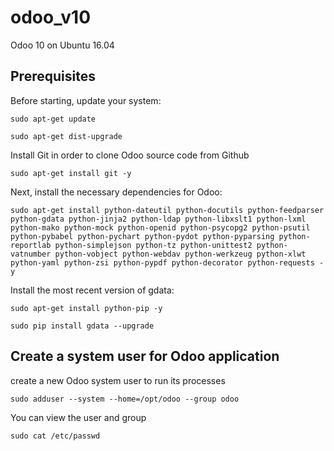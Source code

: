 # odoo_v10
Odoo 10 on Ubuntu 16.04

## Prerequisites
Before starting, update your system:

`sudo apt-get update`

`sudo apt-get dist-upgrade`

Install Git in order to clone Odoo source code from Github

`sudo apt-get install git -y`

Next, install the necessary dependencies for Odoo:

`sudo apt-get install python-dateutil python-docutils python-feedparser python-gdata python-jinja2 python-ldap python-libxslt1 python-lxml python-mako python-mock python-openid python-psycopg2 python-psutil python-pybabel python-pychart python-pydot python-pyparsing python-reportlab python-simplejson python-tz python-unittest2 python-vatnumber python-vobject python-webdav python-werkzeug python-xlwt python-yaml python-zsi python-pypdf python-decorator python-requests -y`

Install the most recent version of gdata:

`sudo apt-get install python-pip -y`

`sudo pip install gdata --upgrade`

## Create a system user for Odoo application
create a new Odoo system user to run its processes

`sudo adduser --system --home=/opt/odoo --group odoo`

You can view the user and group

`sudo cat /etc/passwd`
